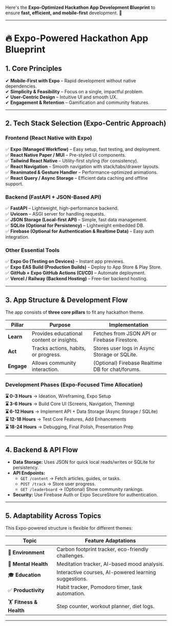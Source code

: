 Here's the **Expo-Optimized Hackathon App Development Blueprint** to ensure **fast, efficient, and mobile-first** development. 🚀  

---

# **🔥 Expo-Powered Hackathon App Blueprint**  

## **1. Core Principles**  
✔ **Mobile-First with Expo** – Rapid development without native dependencies.  
✔ **Simplicity & Feasibility** – Focus on a single, impactful problem.  
✔ **User-Centric Design** – Intuitive UI and smooth UX.  
✔ **Engagement & Retention** – Gamification and community features.  

---

## **2. Tech Stack Selection (Expo-Centric Approach)**  

### **Frontend (React Native with Expo)**  
✅ **Expo (Managed Workflow)** – Easy setup, fast testing, and deployment.  
✅ **React Native Paper / MUI** – Pre-styled UI components.  
✅ **Tailwind React Native** – Utility-first styling (for consistency).  
✅ **React Navigation** – Smooth navigation with stack/tabs/drawer layouts.  
✅ **Reanimated & Gesture Handler** – Performance-optimized animations.  
✅ **React Query / Async Storage** – Efficient data caching and offline support.  

### **Backend (FastAPI + JSON-Based API)**  
✅ **FastAPI** – Lightweight, high-performance backend.  
✅ **Uvicorn** – ASGI server for handling requests.  
✅ **JSON Storage (Local-first API)** – Simple, fast data management.  
✅ **SQLite (Optional for Persistency)** – Lightweight embedded DB.  
✅ **Firebase (Optional for Authentication & Realtime Data)** – Easy auth integration.  

### **Other Essential Tools**  
✅ **Expo Go (Testing on Devices)** – Instant app previews.  
✅ **Expo EAS Build (Production Builds)** – Deploy to App Store & Play Store.  
✅ **GitHub + Expo GitHub Actions (CI/CD)** – Automate deployment.  
✅ **Vercel / Railway (Backend Hosting)** – Free-tier backend hosting.  

---

## **3. App Structure & Development Flow**  
The app consists of **three core pillars** to fit any hackathon theme.  

| **Pillar** | **Purpose** | **Implementation** |
|------------|------------|---------------------|
| **Learn** | Provides educational content or insights. | Fetches from JSON API or Firebase Firestore. |
| **Act** | Tracks actions, habits, or progress. | Stores user logs in Async Storage or SQLite. |
| **Engage** | Allows community interaction. | (Optional) Firebase Realtime DB for chat/forums. |

### **Development Phases (Expo-Focused Time Allocation)**
**⌛ 0-3 Hours** → Ideation, Wireframing, Expo Setup  
**⌛ 3-6 Hours** → Build Core UI (Screens, Navigation, Theming)  
**⌛ 6-12 Hours** → Implement API + Data Storage (Async Storage / SQLite)  
**⌛ 12-18 Hours** → Test Core Features, Add Enhancements  
**⌛ 18-24 Hours** → Debugging, Final Polish, Presentation Prep  

---

## **4. Backend & API Flow**
- **Data Storage:** Uses JSON for quick local reads/writes or SQLite for persistency.  
- **API Endpoints:**  
  - `GET /content` → Fetch articles, guides, or tasks.  
  - `POST /track` → Store user progress.  
  - `GET /leaderboard` → (Optional) Show community rankings.  
- **Security:** Use Firebase Auth or Expo SecureStore for authentication.  

---

## **5. Adaptability Across Topics**
This Expo-powered structure is flexible for different themes:  

| **Topic** | **Feature Adaptations** |
|-----------|-------------------------|
| 🌱 **Environment** | Carbon footprint tracker, eco-friendly challenges. |
| 🧠 **Mental Health** | Meditation tracker, AI-based mood analysis. |
| 🎓 **Education** | Interactive courses, AI-powered learning suggestions. |
| ✅ **Productivity** | Habit tracker, Pomodoro timer, task automation. |
| 🏋️ **Fitness & Health** | Step counter, workout planner, diet logs. |

---

